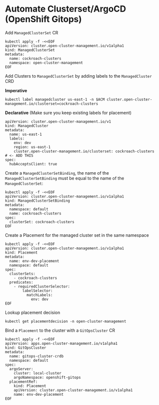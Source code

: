 # Automate Clusterset/ArgoCD (OpenShift Gitops)

Add `ManagedClusterSet` CR
```
kubectl apply -f -<<EOF
apiVersion: cluster.open-cluster-management.io/v1alpha1
kind: ManagedClusterSet
metadata:
  name: cockroach-clusters
  namespace: open-cluster-management
EOF
```

Add Clusters to `ManagedClusterSet` by adding labels to the `ManagedCluster` CRD

**Imperative**
```
kubectl label managedcluster us-east-1 -n $ACM cluster.open-cluster-management.io/clusterset=cockroach-clusters 
```

**Declarative** (Make sure you keep existing labels for placement)
```
apiVersion: cluster.open-cluster-management.io/v1
kind: ManagedCluster
metadata:
  name: us-east-1
  labels:
    env: dev
    region: us-east-1
    cluster.open-cluster-management.io/clusterset: cockroach-clusters # <- ADD THIS
spec:
  hubAcceptsClient: true
```

Create a `ManagedClusterSetBinding`, the name of the `ManagedClusterSetBinding` must be equal to the name of the `ManagedClusterSet`:
```
kubectl apply -f -<<EOF
apiVersion: cluster.open-cluster-management.io/v1alpha1
kind: ManagedClusterSetBinding
metadata:
  namespace: default
  name: cockroach-clusters
spec:
  clusterSet: cockroach-clusters
EOF
```

Create a Placement for the managed cluster set in the same namespace
```
kubectl apply -f -<<EOF
apiVersion: cluster.open-cluster-management.io/v1alpha1
kind: Placement
metadata:
  name: env-dev-placement
  namespace: default
spec:
  clusterSets:
    - cockroach-clusters
  predicates:
    - requiredClusterSelector:
        labelSelector:
          matchLabels:
            env: dev
EOF
```

Lookup placement decision
```
kubectl get placementdecision -n open-cluster-management
```

Bind a `Placement` to the cluster with a `GitOpsCluster` CR
```
kubectl apply -f -<<EOF
apiVersion: apps.open-cluster-management.io/v1alpha1
kind: GitOpsCluster
metadata:
  name: gitops-cluster-crdb
  namespace: default
spec:
  argoServer:
    cluster: local-cluster
    argoNamespace: openshift-gitops
  placementRef:
    kind: Placement
    apiVersion: cluster.open-cluster-management.io/v1alpha1
    name: env-dev-placement
EOF
```